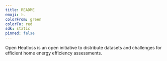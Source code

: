 ```yaml
---
title: README
emoji: 📉
colorFrom: green
colorTo: red
sdk: static
pinned: false
---
```


Open Heatloss is an open initiative to distribute datasets and challenges for efficient home energy efficiency assessments.
